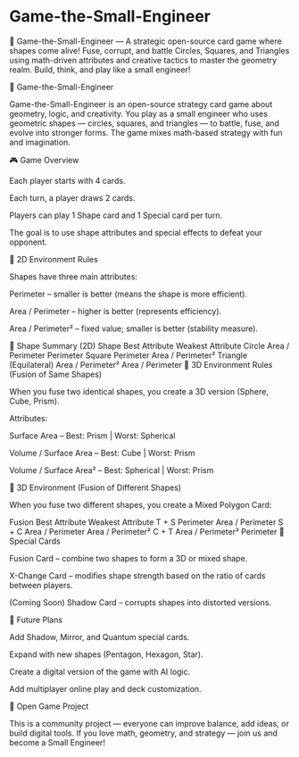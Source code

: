 # Game-the-Small-Engineer
🧩 Game-the-Small-Engineer — A strategic open-source card game where shapes come alive! Fuse, corrupt, and battle Circles, Squares, and Triangles using math-driven attributes and creative tactics to master the geometry realm. Build, think, and play like a small engineer!

🧩 Game-the-Small-Engineer

Game-the-Small-Engineer is an open-source strategy card game about geometry, logic, and creativity.
You play as a small engineer who uses geometric shapes — circles, squares, and triangles — to battle, fuse, and evolve into stronger forms.
The game mixes math-based strategy with fun and imagination.

🎮 Game Overview

Each player starts with 4 cards.

Each turn, a player draws 2 cards.

Players can play 1 Shape card and 1 Special card per turn.

The goal is to use shape attributes and special effects to defeat your opponent.

🧠 2D Environment Rules

Shapes have three main attributes:

Perimeter – smaller is better (means the shape is more efficient).

Area / Perimeter – higher is better (represents efficiency).

Area / Perimeter² – fixed value; smaller is better (stability measure).

🔺 Shape Summary (2D)
Shape	Best Attribute	Weakest Attribute
Circle	Area / Perimeter	Perimeter
Square	Perimeter	Area / Perimeter²
Triangle (Equilateral)	Area / Perimeter²	Area / Perimeter
🧊 3D Environment Rules (Fusion of Same Shapes)

When you fuse two identical shapes, you create a 3D version (Sphere, Cube, Prism).

Attributes:

Surface Area – Best: Prism | Worst: Spherical

Volume / Surface Area – Best: Cube | Worst: Prism

Volume / Surface Area² – Best: Spherical | Worst: Prism

🔷 3D Environment (Fusion of Different Shapes)

When you fuse two different shapes, you create a Mixed Polygon Card:

Fusion	Best Attribute	Weakest Attribute
T + S	Perimeter	Area / Perimeter
S + C	Area / Perimeter	Area / Perimeter²
C + T	Area / Perimeter²	Perimeter
🧩 Special Cards

Fusion Card – combine two shapes to form a 3D or mixed shape.

X-Change Card – modifies shape strength based on the ratio of cards between players.

(Coming Soon) Shadow Card – corrupts shapes into distorted versions.

🚀 Future Plans

Add Shadow, Mirror, and Quantum special cards.

Expand with new shapes (Pentagon, Hexagon, Star).

Create a digital version of the game with AI logic.

Add multiplayer online play and deck customization.

🌟 Open Game Project

This is a community project — everyone can improve balance, add ideas, or build digital tools.
If you love math, geometry, and strategy — join us and become a Small Engineer!
